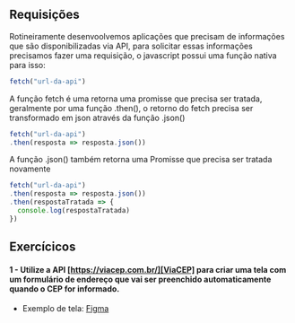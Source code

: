 ## Requisições

Rotineiramente desenvoolvemos aplicações que precisam de informações que são disponibilizadas via API, para solicitar essas informações precisamos fazer uma requisição, o javascript possui uma função nativa para isso:

```javascript
fetch("url-da-api")
```

A função fetch é uma retorna uma promisse que precisa ser tratada, geralmente por uma função .then(), o retorno do fetch precisa ser transformado em json através da função .json()

```javascript
fetch("url-da-api")
.then(resposta => resposta.json())
```

A função .json() também retorna uma Promisse que precisa ser tratada novamente

```javascript
fetch("url-da-api")
.then(resposta => resposta.json())
.then(respostaTratada => {
  console.log(respostaTratada)
})
```

## Exercícicos

#### 1 - Utilize a API [https://viacep.com.br/][ViaCEP] para criar uma tela com um formulário de endereço que vai ser preenchido automaticamente quando o CEP for informado.
- Exemplo de tela: [Figma](https://www.figma.com/design/1smeHjK8PoFtzw4NCaYv7l/Refor%C3%A7oDev-FormAddress?node-id=0-1&p=f&t=0n67XozfK6Gc8rrC-0) 
